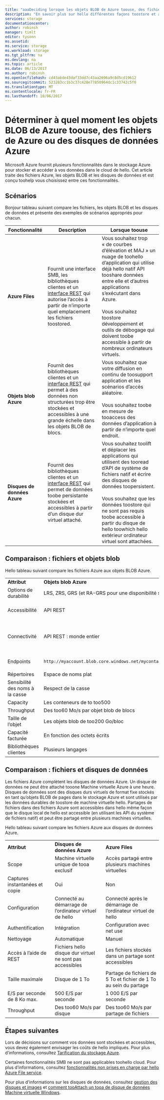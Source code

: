 ```yaml
---
title: "aaaDeciding lorsque les objets BLOB de Azure toouse, des fichiers de Azure ou des disques de données Azure"
description: "En savoir plus sur hello différentes façons toostore et accéder aux données dans Azure toohelp que vous décidez quels toouse technologie."
services: storage
documentationcenter: 
author: robinsh
manager: timlt
editor: tysonn
ms.assetid: 
ms.service: storage
ms.workload: storage
ms.tgt_pltfrm: na
ms.devlang: na
ms.topic: article
ms.date: 06/13/2017
ms.author: robinsh
ms.openlocfilehash: cd43abde43daf33dd7c43aa2696a9c8d5cd19612
ms.sourcegitcommit: 523283cc1b3c37c428e77850964dc1c33742c5f0
ms.translationtype: MT
ms.contentlocale: fr-FR
ms.lasthandoff: 10/06/2017
---
```

# <a name="deciding-when-toouse-azure-blobs-azure-files-or-azure-data-disks"></a>Déterminer à quel moment les objets BLOB de Azure toouse, des fichiers de Azure ou des disques de données Azure

Microsoft Azure fournit plusieurs fonctionnalités dans le stockage Azure pour stocker et accéder à vos données dans le cloud de hello. Cet article traite des fichiers Azure, les objets BLOB et les disques de données et est conçu toohelp vous choisissez entre ces fonctionnalités.

## <a name="scenarios"></a>Scénarios

Bonjour tableau suivant compare les fichiers, les objets BLOB et les disques de données et présente des exemples de scénarios appropriés pour chacun.

| Fonctionnalité | Description | Lorsque toouse |
|--------------|-------------|-------------|
| **Azure Files** | Fournit une interface SMB, les bibliothèques clientes et un [interface REST](/rest/api/storageservices/file-service-rest-api) qui autorise l’accès à partir de n’importe quel emplacement les fichiers toostored. | Vous souhaitez trop « de courbes d’élévation et MAJ » un nuage de toohello d’application qui utilise déjà hello natif API tooshare données entre elle et d’autres applications s’exécutant dans Azure.<br/><br/>Vous souhaitez toostore développement et outils de débogage qui doivent toobe accessible à partir de nombreux ordinateurs virtuels. |
| **Objets blob Azure** | Fournit des bibliothèques clientes et un [interface REST](/rest/api/storageservices/blob-service-rest-api) qui permet à des données non structurées trop être stockées et accessibles à une grande échelle dans les objets BLOB de blocs. | Vous souhaitez que votre diffusion en continu de toosupport application et les scénarios d’accès aléatoire.<br/><br/>Vous souhaitez toobe en mesure de tooaccess des données d’application à partir de n’importe quel endroit. |
| **Disques de données Azure** | Fournit des bibliothèques clientes et un [interface REST](/rest/api/compute/virtualmachines/virtualmachines-create-or-update) qui permet de données toobe persistante stockées et accessibles à partir d’un disque dur virtuel attaché. | Vous souhaitez toolift et déplacer les applications qui utilisent des tooread d’API de système de fichiers natif et écrire des disques de données toopersistent.<br/><br/>Vous souhaitez que les données toostore qui ne sont pas requis toobe accessible à partir du disque de hello toowhich hello extérieur ordinateur virtuel sont attachées. |

## <a name="comparison-files-and-blobs"></a>Comparaison : fichiers et objets blob

Hello tableau suivant compare les fichiers Azure aux objets BLOB Azure.  
  
||||  
|-|-|-|  
|**Attribut**|**Objets blob Azure**|**Azure Files**|  
|Options de durabilité|LRS, ZRS, GRS (et RA-GRS pour une disponibilité supérieure)|LRS, GRS|  
|Accessibilité|API REST|API REST<br /><br /> SMB 2.1 et SMB 3.0 (API du système de fichiers standard)|  
|Connectivité|API REST : monde entier|API REST : monde entier<br /><br /> SMB 2.1 : région<br /><br /> SMB 3.0 : monde entier|  
|Endpoints|`http://myaccount.blob.core.windows.net/mycontainer/myblob`|`\\myaccount.file.core.windows.net\myshare\myfile.txt`<br /><br /> `http://myaccount.file.core.windows.net/myshare/myfile.txt`|  
|Répertoires|Espace de noms plat|Vrais objets d’annuaire|  
|Sensibilité des noms à la casse|Respect de la casse|Non sensible à la casse, mais la casse est conservée|  
|Capacity|Les conteneurs de to too500|Partages de fichiers de 5 To|  
|Throughput|Des too60 Mo/s par objet blob de blocs|Des too60 Mo/s par partage|  
|Taille de l’objet|Les objets blob de too200 Go/bloc|Too1TB/fichier|  
|Capacité facturée|En fonction des octets écrits|En fonction de la taille de fichier|  
|Bibliothèques clientes|Plusieurs langages|Plusieurs langages|  
  
## <a name="comparison-files-and-data-disks"></a>Comparaison : fichiers et disques de données

Les fichiers Azure complètent les disques de données Azure. Un disque de données ne peut être attaché tooone Machine virtuelle Azure à une heure. Disques de données sont des disques durs virtuels de format fixe stockés en tant qu’objets BLOB de pages dans le stockage Azure et sont utilisés par les données durables de toostore de machine virtuelle hello. Partages de fichiers dans des fichiers Azure sont accessibles dans hello même façon que le disque local de hello est accessible (en utilisant les API du système de fichiers natif) et peut être partagé entre plusieurs machines virtuelles.  
 
Hello tableau suivant compare les fichiers Azure aux disques de données Azure.  
 
||||  
|-|-|-|  
|**Attribut**|**Disques de données Azure**|**Azure Files**|  
|Scope|Machine virtuelle unique de tooa exclusif|Accès partagé entre plusieurs machines virtuelles|  
|Captures instantanées et copie|Oui|Non|  
|Configuration|Connecté au démarrage de l’ordinateur virtuel de hello|Connecté après le démarrage de l’ordinateur virtuel de hello|  
|Authentification|Intégration|Configuration avec net use|  
|Nettoyage|Automatique|Manuel|  
|Accès à l’aide de REST|Fichiers hello disque dur virtuel ne sont pas accessibles|Les fichiers stockés dans un partage sont accessibles|  
|Taille maximale|Disque de 1 To|Partage de fichiers de 5 To et fichier de 1 To au sein du partage|  
|E/S par seconde de 8 Ko max.|500 E/S par seconde|1 000 E/S par seconde|  
|Throughput|Des too60 Mo/s par disque|Des too60 Mo/s par partage de fichiers|  

## <a name="next-steps"></a>Étapes suivantes

Lors de décisions sur comment vos données sont stockées et accessibles, vous devez également envisager les coûts de hello impliqués. Pour plus d’informations, consultez [Tarification du stockage Azure](https://azure.microsoft.com/pricing/details/storage/).
  
Certaines fonctionnalités SMB ne sont pas applicables toohello cloud. Pour plus d’informations, consultez [fonctionnalités non prises en charge par hello Azure File service](/rest/api/storageservices/features-not-supported-by-the-azure-file-service).
  
Pour plus d’informations sur les disques de données, consultez [gestion des disques et images](../../virtual-machines/windows/about-disks-and-vhds.md) et [comment tooAttach un tooa de disque de données Machine virtuelle Windows](../../virtual-machines/windows/classic/attach-disk.md).
